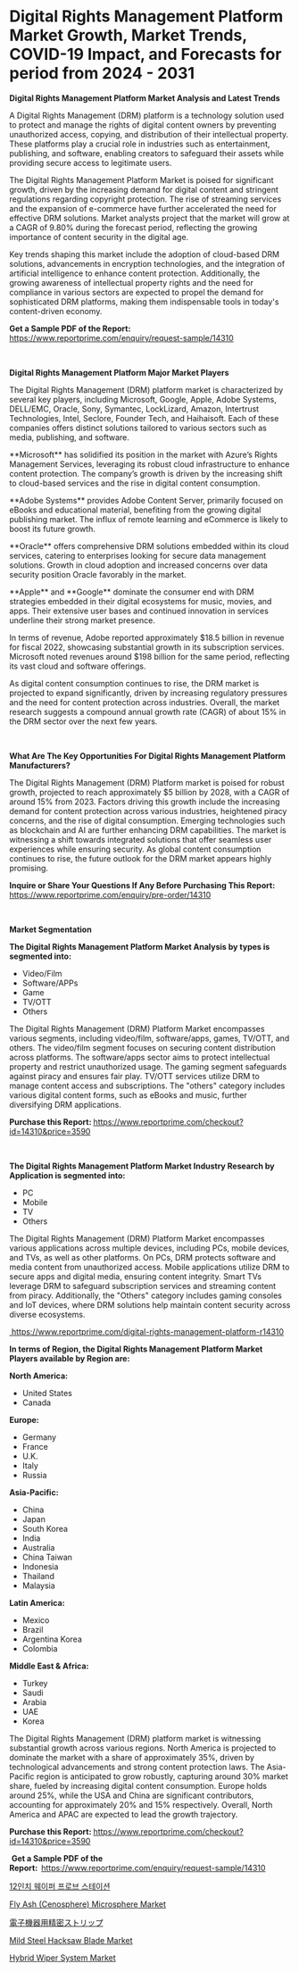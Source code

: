 <p><h1>Digital Rights Management Platform Market Growth, Market Trends, COVID-19 Impact, and Forecasts for period from 2024 - 2031</h1></p><p><strong>Digital Rights Management Platform Market Analysis and Latest Trends</strong></p>
<p><p>A Digital Rights Management (DRM) platform is a technology solution used to protect and manage the rights of digital content owners by preventing unauthorized access, copying, and distribution of their intellectual property. These platforms play a crucial role in industries such as entertainment, publishing, and software, enabling creators to safeguard their assets while providing secure access to legitimate users.</p><p>The Digital Rights Management Platform Market is poised for significant growth, driven by the increasing demand for digital content and stringent regulations regarding copyright protection. The rise of streaming services and the expansion of e-commerce have further accelerated the need for effective DRM solutions. Market analysts project that the market will grow at a CAGR of 9.80% during the forecast period, reflecting the growing importance of content security in the digital age.</p><p>Key trends shaping this market include the adoption of cloud-based DRM solutions, advancements in encryption technologies, and the integration of artificial intelligence to enhance content protection. Additionally, the growing awareness of intellectual property rights and the need for compliance in various sectors are expected to propel the demand for sophisticated DRM platforms, making them indispensable tools in today's content-driven economy.</p></p>
<p><strong>Get a Sample PDF of the Report:&nbsp;</strong> <a href="https://www.reportprime.com/enquiry/request-sample/14310">https://www.reportprime.com/enquiry/request-sample/14310</a></p>
<p>&nbsp;</p>
<p><strong>Digital Rights Management Platform Major Market Players</strong></p>
<p><p>The Digital Rights Management (DRM) platform market is characterized by several key players, including Microsoft, Google, Apple, Adobe Systems, DELL/EMC, Oracle, Sony, Symantec, LockLizard, Amazon, Intertrust Technologies, Intel, Seclore, Founder Tech, and Haihaisoft. Each of these companies offers distinct solutions tailored to various sectors such as media, publishing, and software.</p><p>**Microsoft** has solidified its position in the market with Azure’s Rights Management Services, leveraging its robust cloud infrastructure to enhance content protection. The company’s growth is driven by the increasing shift to cloud-based services and the rise in digital content consumption.</p><p>**Adobe Systems** provides Adobe Content Server, primarily focused on eBooks and educational material, benefiting from the growing digital publishing market. The influx of remote learning and eCommerce is likely to boost its future growth.</p><p>**Oracle** offers comprehensive DRM solutions embedded within its cloud services, catering to enterprises looking for secure data management solutions. Growth in cloud adoption and increased concerns over data security position Oracle favorably in the market.</p><p>**Apple** and **Google** dominate the consumer end with DRM strategies embedded in their digital ecosystems for music, movies, and apps. Their extensive user bases and continued innovation in services underline their strong market presence.</p><p>In terms of revenue, Adobe reported approximately $18.5 billion in revenue for fiscal 2022, showcasing substantial growth in its subscription services. Microsoft noted revenues around $198 billion for the same period, reflecting its vast cloud and software offerings. </p><p>As digital content consumption continues to rise, the DRM market is projected to expand significantly, driven by increasing regulatory pressures and the need for content protection across industries. Overall, the market research suggests a compound annual growth rate (CAGR) of about 15% in the DRM sector over the next few years.</p></p>
<p>&nbsp;</p>
<p><strong>What Are The Key Opportunities For Digital Rights Management Platform Manufacturers?</strong></p>
<p><p>The Digital Rights Management (DRM) Platform market is poised for robust growth, projected to reach approximately $5 billion by 2028, with a CAGR of around 15% from 2023. Factors driving this growth include the increasing demand for content protection across various industries, heightened piracy concerns, and the rise of digital consumption. Emerging technologies such as blockchain and AI are further enhancing DRM capabilities. The market is witnessing a shift towards integrated solutions that offer seamless user experiences while ensuring security. As global content consumption continues to rise, the future outlook for the DRM market appears highly promising.</p></p>
<p><strong>Inquire or Share Your Questions If Any Before Purchasing This Report:</strong> <a href="https://www.reportprime.com/enquiry/pre-order/14310">https://www.reportprime.com/enquiry/pre-order/14310</a></p>
<p>&nbsp;</p>
<p><strong>Market Segmentation</strong></p>
<p><strong>The Digital Rights Management Platform Market Analysis by types is segmented into:</strong></p>
<p><ul><li>Video/Film</li><li>Software/APPs</li><li>Game</li><li>TV/OTT</li><li>Others</li></ul></p>
<p><p>The Digital Rights Management (DRM) Platform Market encompasses various segments, including video/film, software/apps, games, TV/OTT, and others. The video/film segment focuses on securing content distribution across platforms. The software/apps sector aims to protect intellectual property and restrict unauthorized usage. The gaming segment safeguards against piracy and ensures fair play. TV/OTT services utilize DRM to manage content access and subscriptions. The "others" category includes various digital content forms, such as eBooks and music, further diversifying DRM applications.</p></p>
<p><strong>Purchase this Report:&nbsp;</strong><a href="https://www.reportprime.com/checkout?id=14310&price=3590">https://www.reportprime.com/checkout?id=14310&price=3590</a></p>
<p>&nbsp;</p>
<p><strong>The Digital Rights Management Platform Market Industry Research by Application is segmented into:</strong></p>
<p><ul><li>PC</li><li>Mobile</li><li>TV</li><li>Others</li></ul></p>
<p><p>The Digital Rights Management (DRM) Platform Market encompasses various applications across multiple devices, including PCs, mobile devices, and TVs, as well as other platforms. On PCs, DRM protects software and media content from unauthorized access. Mobile applications utilize DRM to secure apps and digital media, ensuring content integrity. Smart TVs leverage DRM to safeguard subscription services and streaming content from piracy. Additionally, the "Others" category includes gaming consoles and IoT devices, where DRM solutions help maintain content security across diverse ecosystems.</p></p>
<p><a href="https://www.reportprime.com/digital-rights-management-platform-r14310">&nbsp;https://www.reportprime.com/digital-rights-management-platform-r14310</a></p>
<p><strong>In terms of Region, the Digital Rights Management Platform Market Players available by Region are:</strong></p>
<p>
    <p> <strong> North America: </strong>
        <ul>
            <li>United States</li>
            <li>Canada</li>
        </ul>
        </p> 
    <p> <strong> Europe: </strong>
        <ul>
            <li>Germany</li>
            <li>France</li>
            <li>U.K.</li>
            <li>Italy</li>
            <li>Russia</li>
        </ul>
        </p> 
    <p> <strong> Asia-Pacific: </strong>
        <ul>
            <li>China</li>
            <li>Japan</li>
            <li>South Korea</li>
            <li>India</li>
            <li>Australia</li>
            <li>China Taiwan</li>
            <li>Indonesia</li>
            <li>Thailand</li>
            <li>Malaysia</li>
        </ul>
        </p> 
    <p> <strong> Latin America: </strong>
        <ul>
            <li>Mexico</li>
            <li>Brazil</li>
            <li>Argentina Korea</li>
            <li>Colombia</li>
        </ul>
        </p> 
    <p> <strong> Middle East & Africa: </strong>
        <ul>
            <li>Turkey</li>
            <li>Saudi</li>
            <li>Arabia</li>
            <li>UAE</li>
            <li>Korea</li>
        </ul>
    </p>
    </p>
<p><p>The Digital Rights Management (DRM) platform market is witnessing substantial growth across various regions. North America is projected to dominate the market with a share of approximately 35%, driven by technological advancements and strong content protection laws. The Asia-Pacific region is anticipated to grow robustly, capturing around 30% market share, fueled by increasing digital content consumption. Europe holds around 25%, while the USA and China are significant contributors, accounting for approximately 20% and 15% respectively. Overall, North America and APAC are expected to lead the growth trajectory.</p></p>
<p><strong>Purchase this Report: </strong><a href="https://www.reportprime.com/checkout?id=14310&price=3590">https://www.reportprime.com/checkout?id=14310&price=3590</a></p>
<p>&nbsp;<strong>Get a Sample PDF of the Report:&nbsp;&nbsp;</strong><a href="https://www.reportprime.com/enquiry/request-sample/14310">https://www.reportprime.com/enquiry/request-sample/14310</a></p>
<p><strong></strong></p>
<p><p><a href="https://medium.com/@darianswift1922_33282/%EC%84%B8%EA%B3%84-12-inch-wafer-probe-station-market-%EC%9D%80-2024%EC%97%90%EC%84%9C-2031%EB%A1%9C-%EC%97%B0%ED%8F%89%EA%B7%A0-%EC%A6%9D%EA%B0%80%EC%9C%A8%EC%9D%84-%EB%B3%B4%EC%9D%BC-%EA%B2%83%EC%9C%BC%EB%A1%9C-%EC%98%88%EC%83%81%EB%90%A9%EB%8B%88%EB%8B%A4-6544eabc366c">12인치 웨이퍼 프로브 스테이션</a></p><p><a href="https://issuu.com/reportprime-2/docs/fly-ash-cenosphere-microsphere-mark_431d1144fa360a">Fly Ash (Cenosphere) Microsphere Market</a></p><p><a href="https://medium.com/@solomonbode85/precision-strip-for-electronics-market-%E3%81%AE%E3%82%B0%E3%83%AD%E3%83%BC%E3%83%90%E3%83%AB%E5%B8%82%E5%A0%B4%E6%A6%82%E8%A6%81%E3%81%AF-%E4%B8%96%E7%95%8C%E3%81%8A%E3%82%88%E3%81%B3%E4%B8%BB%E8%A6%81%E5%B8%82%E5%A0%B4%E3%81%AB%E3%81%8A%E3%81%91%E3%82%8B%E6%A5%AD%E7%95%8C%E3%81%AB%E5%BD%B1%E9%9F%BF%E3%82%92%E4%B8%8E%E3%81%88%E3%82%8B%E4%B8%BB%E8%A6%81%E3%81%AA%E3%83%88%E3%83%AC%E3%83%B3%E3%83%89%E3%81%AB%E3%81%A4%E3%81%84%E3%81%A6-%E7%8B%AC%E8%87%AA%E3%81%AE%E8%A6%96%E7%82%B9%E3%82%92%E6%8F%90%E4%BE%9B%E3%81%97%E3%81%BE%E3%81%99-cc13d87b00f2">電子機器用精密ストリップ</a></p><p><a href="https://medium.com/@diengw5_68119/what-is-mild-steel-hacksaw-blade-market-83e176dec754">Mild Steel Hacksaw Blade Market</a></p><p><a href="https://medium.com/@diengw5_68119/the-hybrid-wiper-system-market-research-report-provides-an-in-depth-and-up-to-date-analysis-of-1ce6c002eeda">Hybrid Wiper System Market</a></p></p>